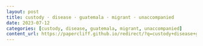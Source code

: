 ```yaml
---
layout: post
title: custody · disease · guatemala · migrant · unaccompanied
date: 2023-07-12
categories: [custody, disease, guatemala, migrant, unaccompanied]
content_url: https://papercliff.github.io/redirect/?q=custody+disease+guatemala+migrant+unaccompanied&tbs=cdr:1,cd_min:7/11/2023,cd_max:7/13/2023
---
```

